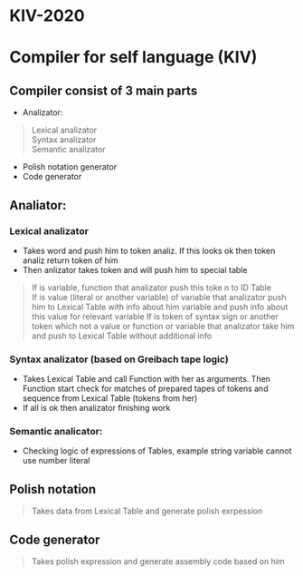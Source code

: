 # KIV-2020
# Compiler for self language (KIV)

## Compiler consist of 3 main parts
 
 * Analizator:
  > Lexical analizator <br>
  > Syntax analizator <br>
  > Semantic analizator <br>
 * Polish notation generator
 * Code generator
 
## Analiator:
### Lexical analizator
* Takes word and push him to token analiz. If this looks ok then token analiz return token of him
* Then anlizator takes token and will push him to special table
> If is variable, function that analizator push this toke n to ID Table <br>
> If is value (literal or another variable) of variable that analizator push him to Lexical Table with info about him variable and push info about this value for relevant variable
> If is token of syntax sign or another token which not a value or function or variable that analizator take him and push to Lexical Table without additional info

### Syntax analizator (based on Greibach tape logic)
* Takes Lexical Table and call Function with her as arguments.
Then Function start check for matches of prepared tapes of tokens and sequence from Lexical Table (tokens from her)
* If all is ok then analizator finishing work

### Semantic analicator:
* Checking logic of expressions of Tables, example string variable cannot use number literal

## Polish notation 
> Takes data from Lexical Table and generate polish exrpession

## Code generator 
> Takes polish expression and generate assembly code based on him
